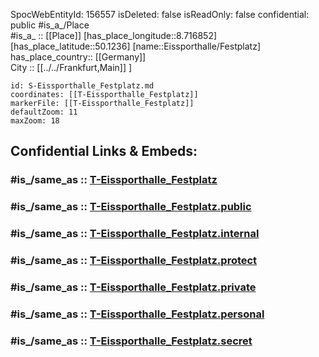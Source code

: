 ﻿---
location:
- 50.1236
- 8.716852
mapmarker: tram
mapzoom:
- 8
- 18
tags:
- geo/station/tram
type: Station
---

SpocWebEntityId: 156557
isDeleted: false
isReadOnly: false
confidential: public
#is_a_/Place  
#is_a_ :: [[Place]] 
[has_place_longitude::8.716852] 
[has_place_latitude::50.1236] 
[name::Eissporthalle/Festplatz] 
has_place_country:: [[Germany]]  
City :: [[../../Frankfurt,Main]] ] 


```leaflet
id: S-Eissporthalle_Festplatz.md
coordinates: [[T-Eissporthalle_Festplatz]] 
markerFile: [[T-Eissporthalle_Festplatz]] 
defaultZoom: 11 
maxZoom: 18
```


## Confidential Links & Embeds: 

### #is_/same_as :: [T-Eissporthalle_Festplatz](T-Eissporthalle_Festplatz.md) 

### #is_/same_as :: [T-Eissporthalle_Festplatz.public](/_public/Earth/Continent/Europe/Europe~Central/Germany/Germany~West/Hessen/counties~Hessen/Frankfurt~Main/Stations-FFM~T/T-Eissporthalle_Festplatz.public.md) 

### #is_/same_as :: [T-Eissporthalle_Festplatz.internal](/_internal/Earth/Continent/Europe/Europe~Central/Germany/Germany~West/Hessen/counties~Hessen/Frankfurt~Main/Stations-FFM~T/T-Eissporthalle_Festplatz.internal.md) 

### #is_/same_as :: [T-Eissporthalle_Festplatz.protect](/_protect/Earth/Continent/Europe/Europe~Central/Germany/Germany~West/Hessen/counties~Hessen/Frankfurt~Main/Stations-FFM~T/T-Eissporthalle_Festplatz.protect.md) 

### #is_/same_as :: [T-Eissporthalle_Festplatz.private](/_private/Earth/Continent/Europe/Europe~Central/Germany/Germany~West/Hessen/counties~Hessen/Frankfurt~Main/Stations-FFM~T/T-Eissporthalle_Festplatz.private.md) 

### #is_/same_as :: [T-Eissporthalle_Festplatz.personal](/_personal/Earth/Continent/Europe/Europe~Central/Germany/Germany~West/Hessen/counties~Hessen/Frankfurt~Main/Stations-FFM~T/T-Eissporthalle_Festplatz.personal.md) 

### #is_/same_as :: [T-Eissporthalle_Festplatz.secret](/_secret/Earth/Continent/Europe/Europe~Central/Germany/Germany~West/Hessen/counties~Hessen/Frankfurt~Main/Stations-FFM~T/T-Eissporthalle_Festplatz.secret.md)

